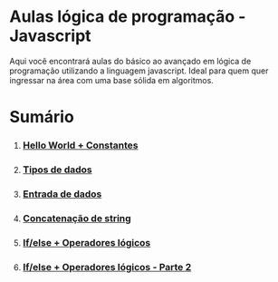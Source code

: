 # Aulas lógica de programação - Javascript

Aqui você encontrará aulas do básico ao avançado em lógica de programação utilizando a linguagem javascript.
Ideal para quem quer ingressar na área com uma base sólida em algoritmos.

# Sumário

1.  ### [Hello World + Constantes](https://www.youtube.com/watch?v=FzNUNvYdxds)
2.  ### [Tipos de dados](https://www.youtube.com/watch?v=k9s7cGHTIqk)
3.  ### [Entrada de dados](https://www.youtube.com/watch?v=6s4yb95QpJ0)
4.  ### [Concatenação de string](https://www.youtube.com/watch?v=5GZdImqKLVw)
5.  ### [If/else + Operadores lógicos](https://www.youtube.com/watch?v=ZM5YqMsJS00)
6.  ### [If/else + Operadores lógicos - Parte 2](https://youtu.be/7aezQWbr8xY)
